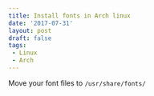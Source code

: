 ```yaml
---
title: Install fonts in Arch linux
date: '2017-07-31'
layout: post
draft: false
tags:
 - Linux
 - Arch
---
```


Move your font files to `/usr/share/fonts/`
